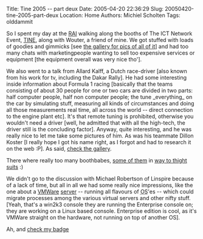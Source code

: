 Title: Tine 2005 -- part deux
Date: 2005-04-20 22:36:29
Slug: 20050420-tine-2005-part-deux
Location: Home
Authors: Michiel Scholten
Tags: olddammit

<p>So I spent my day at the <a href="http://www.rai.nl/">RAI</a> walking along the booths of The ICT Network Event, <a href="http://www.tine.nl/">TINE</a>, along with Wouter, a friend of mine. We got stuffed with loads of goodies and gimmicks [see <a href="http://aquariusoft.org/gallery/v/photographs/trips/tine2005/">the gallery for pics of all of it</a>] and had too many chats with marketingpeople wanting to sell too expensive services or equipment [the equipment overall was very nice tho'].</p>

<p>We also went to a talk from Allard Kalff, a Dutch race-driver [also known from his work for tv, including the Dakar Rally]. He had some interesting inside information about Formula 1 racing [basically that the teams consisting of about 30 people for one or two cars are divided in two parts: half computer people, half non computer people; the tune _everything_ on the car by simulating stuff, measuring all kinds of circumstances and doing all those measurements real time, all across the world -- direct connection to the engine plant etc]. It's that remote tuning is prohibited, otherwise you wouldn't need a driver [well, he admitted that with all the high-tech, the driver still is the concluding factor]. Anyway, quite interesting, and he was really nice to let me take some pictures of him. As was his teammate Dillon Koster [I really hope I got his name right, as I forgot and had to research it on the web :P]. As said, <a href="http://aquariusoft.org/gallery/v/photographs/trips/tine2005/">check the gallery</a>.</p>

<p>There where really too many boothbabes, <a href="http://aquariusoft.org/gallery/v/photographs/trips/tine2005/dsc01284.jpg.html">some of them</a> in <a href="/~mbscholt/images/content/tine2005/vodafone_babes.jpg">way to thight suits</a> :)</p>

<p>We didn't go to the discussion with Michael Robertson of Linspire because of a lack of time, but all in all we had some really nice impressions, like the one about a <a href="http://aquariusoft.org/gallery/v/photographs/trips/tine2005/dsc01274.jpg.html">VMWare</a> <a href="http://aquariusoft.org/gallery/v/photographs/trips/tine2005/dsc01277.jpg.html">server</a> -- running all flavours of <acronym title="Operating System">OS</acronym>'es -- which could migrate processes among the various virtual servers and other nifty stuff. [Yeah, that's a win2k3 console they are running the Enterprise console on; they are working on a Linux based console. Enterprise edition is cool, as it's VMWare straight on the hardware, not running on top of another OS].</p>

<p>Ah, and <a href="http://aquariusoft.org/gallery/v/photographs/trips/tine2005/dsc01328_noid.jpg.html">check my badge</a></p>